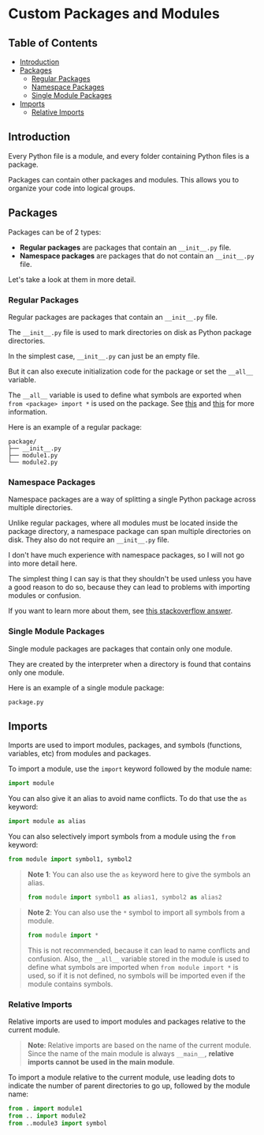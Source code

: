 <!-- omit in toc -->
# Custom Packages and Modules

<!-- omit in toc -->
## Table of Contents

- [Introduction](#introduction)
- [Packages](#packages)
  - [Regular Packages](#regular-packages)
  - [Namespace Packages](#namespace-packages)
  - [Single Module Packages](#single-module-packages)
- [Imports](#imports)
  - [Relative Imports](#relative-imports)


## Introduction

Every Python file is a module, and every folder containing Python files is a package.

Packages can contain other packages and modules.
This allows you to organize your code into logical groups.


## Packages

Packages can be of 2 types:
* **Regular packages** are packages that contain an `__init__.py` file.
* **Namespace packages** are packages that do not contain an `__init__.py` file.

Let's take a look at them in more detail.


### Regular Packages

Regular packages are packages that contain an `__init__.py` file.

The `__init__.py` file is used to mark directories on disk as Python package directories.

In the simplest case, `__init__.py` can just be an empty file.

But it can also execute initialization code for the package or set the `__all__` variable.

The `__all__` variable is used to define what symbols are exported when `from <package> import *` is used on the package.
See [this][__all__ 1] and [this][__all__ 2] for more information.

Here is an example of a regular package:

```
package/
├── __init__.py
├── module1.py
└── module2.py
```


### Namespace Packages

Namespace packages are a way of splitting a single Python package across multiple directories.

Unlike regular packages, where all modules must be located inside the package directory, a namespace package can span multiple directories on disk.
They also do not require an `__init__.py` file.

I don't have much experience with namespace packages, so I will not go into more detail here.

The simplest thing I can say is that they shouldn't be used unless you have a good reason to do so, because they can lead to problems with importing modules or confusion.

If you want to learn more about them, see [this stackoverflow answer][__init__.py not required].


### Single Module Packages

Single module packages are packages that contain only one module.

They are created by the interpreter when a directory is found that contains only one module.

Here is an example of a single module package:

```
package.py
```


## Imports

Imports are used to import modules, packages, and symbols (functions, variables, etc) from modules and packages.

To import a module, use the `import` keyword followed by the module name:

```py
import module
```

You can also give it an alias to avoid name conflicts. To do that use the `as` keyword:

```py
import module as alias
```

You can also selectively import symbols from a module using the `from` keyword:

```py
from module import symbol1, symbol2
```
> **Note 1**: You can also use the `as` keyword here to give the symbols an alias.
> ```py
> from module import symbol1 as alias1, symbol2 as alias2
> ```

> **Note 2**: You can also use the `*` symbol to import all symbols from a module.
> ```py
> from module import *
> ```
> This is not recommended, because it can lead to name conflicts and confusion.
> Also, the `__all__` variable stored in the module is used to define what symbols are imported when `from module import *` is used, so if it is not defined, no symbols will be imported even if the module contains symbols.

### Relative Imports

Relative imports are used to import modules and packages relative to the current module.

> **Note**: Relative imports are based on the name of the current module. Since the name of the main module is always `__main__`, **relative imports cannot be used in the main module**.

To import a module relative to the current module, use leading dots to indicate the number of parent directories to go up, followed by the module name:

```py
from . import module1
from .. import module2
from ..module3 import symbol
```


<!-- References -->
[__all__ 1]: https://docs.python.org/3/tutorial/modules.html#importing-from-a-package
[__all__ 2]: https://stackoverflow.com/questions/44834/what-does-all-mean-in-python
[__init__.py not required]: https://stackoverflow.com/a/48804718/15552149